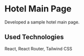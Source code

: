 # Hotel Main Page
Developed a sample hotel main page. 

## Used Technologies
React, React Router, Tailwind CSS
